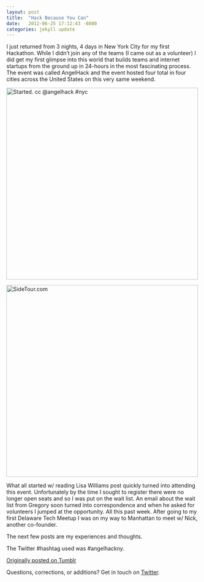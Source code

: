 ```yaml
---
layout: post
title:  "Hack Because You Can"
date:   2012-06-25 17:12:43 -0800
categories: jekyll update
---
```

I just returned from 3 nights, 4 days in New York City for my first Hackathon. While I didn’t join any of the teams (I came out as a volunteer) I did get my first glimpse into this world that builds teams and internet startups from the ground up in 24-hours in the most fascinating process. The event was called AngelHack and the event hosted four total in four cities across the United States on this very same weekend.

<a data-flickr-embed="true"  href="https://www.flickr.com/photos/davidcmolina/7425885210/" title="Started. cc @angelhack #nyc"><img src="https://c3.staticflickr.com/8/7140/7425885210_3890effe84.jpg" width="500" height="500" alt="Started. cc @angelhack #nyc"></a><script async src="//embedr.flickr.com/assets/client-code.js" charset="utf-8"></script>

<a data-flickr-embed="true"  href="https://www.flickr.com/photos/davidcmolina/7423406546/in/photostream/" title="SideTour.com"><img src="https://c3.staticflickr.com/6/5321/7423406546_202c403cd0.jpg" width="500" height="500" alt="SideTour.com"></a><script async src="//embedr.flickr.com/assets/client-code.js" charset="utf-8"></script>

What all started w/ reading Lisa Williams post quickly turned into attending this event. Unfortunately by the time I sought to register there were no longer open seats and so I was put on the wait list. An email about the wait list from Gregory soon turned into correspondence and when he asked for volunteers I jumped at the opportunity. All this past week. After going to my first Delaware Tech Meetup I was on my way to Manhattan to meet w/ Nick, another co-founder.

The next few posts are my experiences and thoughts.

The Twitter #hashtag used was #angelhackny.

[Originally posted on Tumblr](http://davidcmolina.tumblr.com/)

Questions, corrections, or additions? Get in touch on [Twitter](http://twitter.com/davidcmolina).
